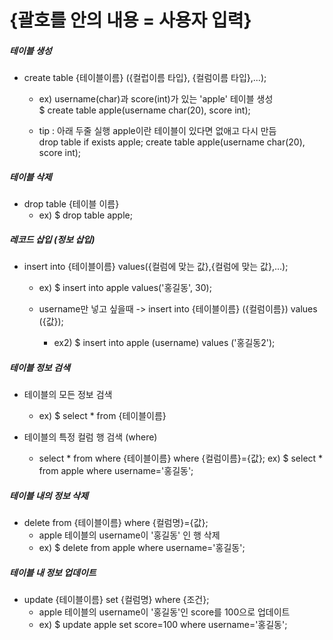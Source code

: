 # {괄호를 안의 내용 = 사용자 입력} 

##### 테이블 생성
- create table {테이블이름} ({컬럽이름 타입}, {컬럼이름 타입},...);
  - ex) username(char)과  score(int)가 있는 'apple' 테이블 생성  
     $ create table apple(username char(20), score int);
         
  - tip :  아래 두줄 실행 apple이란 테이블이 있다면 없애고 다시 만듬  
   drop table if exists apple;
   create table apple(username char(20), score int);
           
    

##### 테이블 삭제
- drop table {테이블 이름}
  - ex) $ drop table apple;
  
##### 레코드 삽입 (정보 삽입)
- insert into {테이블이름} values({컬럼에 맞는 값},{컬럼에 맞는 값},...);  
  - ex) $ insert into apple values('홍길동', 30);
    
  - username만 넣고 싶을때  -> insert into {테이블이름} ({컬럼이름}) values ({값});
    - ex2) $ insert into apple (username) values ('홍길동2');
  
      
  
##### 테이블 정보 검색
- 테이블의 모든 정보 검색
   - ex) $ select * from {테이블이름}
   
- 테이블의 특정 컬럼 행 검색 (where)  
   - select * from where {테이블이름} where {컬럼이름}={값};
   ex) $ select * from apple where username='홍길동';

##### 테이블 내의 정보 삭제
- delete from {테이블이름} where {컬럼명}={값};
  - apple 테이블의 username이 '홍길동' 인 행 삭제
  - ex) $ delete from apple where username='홍길동';
  
##### 테이블 내 정보 업데이트
- update {테이블이름} set {컬럼명} where {조건};
   - apple 테이블의 username이 '홍길동'인 score를 100으로 업데이트
   - ex) $ update apple set score=100 where username='홍길동';